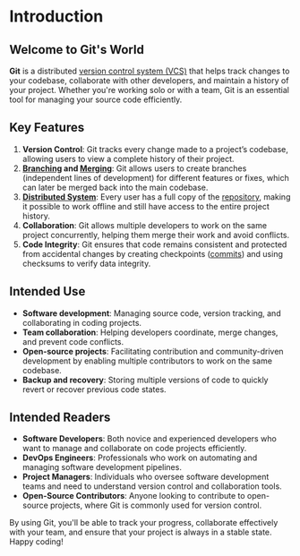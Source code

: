 # Introduction

## Welcome to Git's World

**Git** is a distributed [version control system (VCS)](./9-glossary.md#version-control-system-vcs) that helps track changes to your codebase, collaborate with other developers, and maintain a history of your project. Whether you're working solo or with a team, Git is an essential tool for managing your source code efficiently.

## Key Features

1. **Version Control**: Git tracks every change made to a project’s codebase, allowing users to view a complete history of their project.
2. **[Branching](./9-glossary.md#branching) and [Merging](./9-glossary.md#merging)**: Git allows users to create branches (independent lines of development) for different features or fixes, which can later be merged back into the main codebase.
3. [**Distributed System**](./9-glossary.md#distributed-system): Every user has a full copy of the [repository](./9-glossary.md#repository-repo), making it possible to work offline and still have access to the entire project history.
4. **Collaboration**: Git allows multiple developers to work on the same project concurrently, helping them merge their work and avoid conflicts.
5. **Code Integrity**: Git ensures that code remains consistent and protected from accidental changes by creating checkpoints ([commits](./9-glossary.md#commit)) and using checksums to verify data integrity.

## Intended Use

- **Software development**: Managing source code, version tracking, and collaborating in coding projects.
- **Team collaboration**: Helping developers coordinate, merge changes, and prevent code conflicts.
- **Open-source projects**: Facilitating contribution and community-driven development by enabling multiple contributors to work on the same codebase.
- **Backup and recovery**: Storing multiple versions of code to quickly revert or recover previous code states.

## Intended Readers

- **Software Developers**: Both novice and experienced developers who want to manage and collaborate on code projects efficiently.
- **DevOps Engineers**: Professionals who work on automating and managing software development pipelines.
- **Project Managers**: Individuals who oversee software development teams and need to understand version control and collaboration tools.
- **Open-Source Contributors**: Anyone looking to contribute to open-source projects, where Git is commonly used for version control.

By using Git, you'll be able to track your progress, collaborate effectively with your team, and ensure that your project is always in a stable state. Happy coding!
